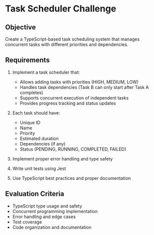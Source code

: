 # Task Scheduler Challenge

## Objective
Create a TypeScript-based task scheduling system that manages concurrent tasks with different priorities and dependencies.

## Requirements
1. Implement a task scheduler that:
   - Allows adding tasks with priorities (HIGH, MEDIUM, LOW)
   - Handles task dependencies (Task B can only start after Task A completes)
   - Supports concurrent execution of independent tasks
   - Provides progress tracking and status updates

2. Each task should have:
   - Unique ID
   - Name
   - Priority
   - Estimated duration
   - Dependencies (if any)
   - Status (PENDING, RUNNING, COMPLETED, FAILED)

3. Implement proper error handling and type safety
4. Write unit tests using Jest
5. Use TypeScript best practices and proper documentation

## Evaluation Criteria
- TypeScript type usage and safety
- Concurrent programming implementation
- Error handling and edge cases
- Test coverage
- Code organization and documentation
